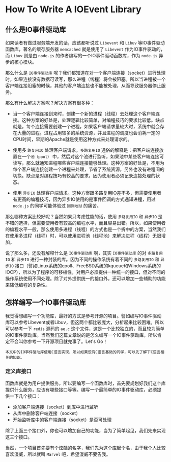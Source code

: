# How To Write A IOEvent Library

## 什么是IO事件驱动库
如果读者有做过服务端开发的话，应该都听说过 `Libevent` 和 `Libuv` 等IO事件驱动函数库，著名的缓存服务器 `memcached` 就是使用了 `Libevent` 作为IO事件驱动的，而 `Libuv` 则是由 `node.js` 的作者编写的一个IO事件驱动函数库，作为 `node.js` 异步的核心模块。

那么什么是 `IO事件驱动库` 呢？我们都知道在对一个客户端连接（socket）进行处理时，如果连接没有数据可读写，那么进程（线程）将会被阻塞。所以当进程被一个客户端连接阻塞的时候，其他的客户端连接也不能被处理，从而导致服务器停止服务。

那么有什么解决方案呢？解决方案有很多种：
* 当一个客户端连接到来时，创建一个新的进程（线程）去处理这个客户端连接。这种方案的好处是，处理逻辑比较简单，对编程技巧的要求比较低。缺点就是，每个连接需要创建一个进程，如果客户端请求量较大时，系统中就会存在大量的进程。进程占用较多的系统资源，并且进程的调度也会消耗一定的CPU时间，早期的Apache就是使用这种方式来处理请求的。

* 使用多 `路复用IO` 处理客户端请求。`多路复用IO` 通俗的解释是：把客户端连接放置在一个`池（pool）` 中，然后对这个池进行监听，如果池中某些客户端连接可读写，那么就通知进程哪些客户端连接能够处理。这种方案的好处是，不用为每个客户端连接创建一个进程来处理，节省了系统资源，另外也没有进程间的切换。缺点是对编程技巧有较高的要求，因为使用者必须记录连接处理的状态。

* 使用 `异步IO` 处理客户端请求。这种方案跟多路复用IO差不多，但需要使用者有更高的编程技巧，因为异步IO使用的是事件回调的方式通知进程，用过 `node.js` 的同学可能体验过 `回调地狱` 的痛苦。

那么哪种方案比较好呢？当然如果只考虑性能的话，使用 `多路复用IO` 和 `异步IO` 是不错的选择，但需要使用者有较高的编程水平，而且容易出错。所以，如果使用者的编程水平一般，那么使用多进程（线程）的方式也是一个折中的方案，当然我们在使用多进程（线程）时，可以使用进程池（线程池）来解决进程（线程）无限增加。

说了那么多，还没有解释什么是 `IO事件驱动库` 啊，其实 `IO事件驱动库` 的对 `多路复用IO` 和 `异步IO` 进行一种封装的库。因为不同的操作系统有着不同的 `多路复用IO` 和 `异步IO` 接口（譬如Linux系统的epoll、FreeBSD系统的kqueue和Windows系统的IOCP），所以为了程序的可移植性，对用户必须提供一种统一的接口，但对不同的操作系统使用不同处理。除了对外提供统一的接口外，还可以增加一些辅助的功能来降低编程的复杂性。

## 怎样编写一个IO事件驱动库
我觉得想编写一个功能库，最好的方式是参考开源的项目。譬如编写IO事件驱动库可以参考Libevent或者Libuv，但这两个都比较庞大，分析起来比较困难。所以可以参考一下 `redis` 源码的 `ae.c` 这个文件，这是一个比较独立的，而且较为简单的IO事件驱动库。当然我们这篇文章说的是怎么编写一个IO事件驱动库，所以肯定不会叫你参考一下开源项目就完事了。Let's Go！

    本文中的IO事件驱动库使用C语言实现，所以如果没有C语言基础的同学，可以先了解下C语言相关的知识。

### 定义库接口
函数库就是为用户提供服务，所以要编写一个函数库时，首先要规划好我们这个库提供什么服务，应该有哪些接口等等。编写一个最简单的IO事件驱动库，必须提供一下几个接口：
* 添加客户端连接（socket）到库中进行监听
* 从库中删除客户端连接（socket）
* 开始监听库中的客户端连接（socket）是否可处理

除了上面三个接口外，你也可以增加自己的功能，当为了简单起见，我们先来实现这三个接口。

当然，一个项目首先要有个炫酷的名字，我们先为这个库起个名，由于我个人比较喜欢漫威，所以就叫 `Marvel` 吧，希望漫威不要告我。
